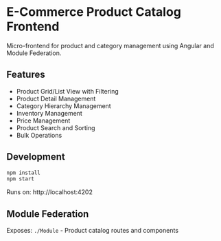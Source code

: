 # E-Commerce Product Catalog Frontend

Micro-frontend for product and category management using Angular and Module Federation.

## Features

- Product Grid/List View with Filtering
- Product Detail Management
- Category Hierarchy Management
- Inventory Management
- Price Management
- Product Search and Sorting
- Bulk Operations

## Development

```bash
npm install
npm start
```

Runs on: http://localhost:4202

## Module Federation

Exposes: `./Module` - Product catalog routes and components
